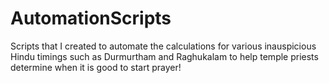 # AutomationScripts
Scripts that I created to automate the calculations for various inauspicious Hindu timings such as Durmurtham and Raghukalam to help temple priests determine when it is good to start prayer!
